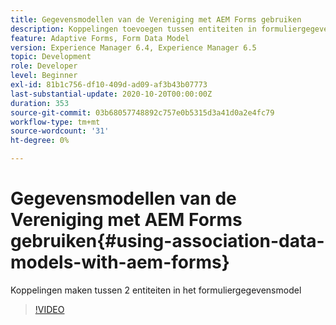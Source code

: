 ```yaml
---
title: Gegevensmodellen van de Vereniging met AEM Forms gebruiken
description: Koppelingen toevoegen tussen entiteiten in formuliergegevensmodel
feature: Adaptive Forms, Form Data Model
version: Experience Manager 6.4, Experience Manager 6.5
topic: Development
role: Developer
level: Beginner
exl-id: 81b1c756-df10-409d-ad09-af3b43b07773
last-substantial-update: 2020-10-20T00:00:00Z
duration: 353
source-git-commit: 03b68057748892c757e0b5315d3a41d0a2e4fc79
workflow-type: tm+mt
source-wordcount: '31'
ht-degree: 0%

---
```


# Gegevensmodellen van de Vereniging met AEM Forms gebruiken{#using-association-data-models-with-aem-forms}

Koppelingen maken tussen 2 entiteiten in het formuliergegevensmodel

>[!VIDEO](https://video.tv.adobe.com/v/17737?quality=12&learn=on)
